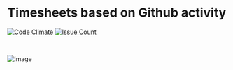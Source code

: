 # Timesheets based on Github activity 
[![Code Climate](https://codeclimate.com/github/kv109/github-report/badges/gpa.svg)](https://codeclimate.com/github/kv109/github-report) [![Issue Count](https://codeclimate.com/github/kv109/github-report/badges/issue_count.svg)](https://codeclimate.com/github/kv109/github-report)

<br>

![image](https://cloud.githubusercontent.com/assets/399968/11865607/6631e24a-a4a5-11e5-8297-c8d10d31eb7b.png)


